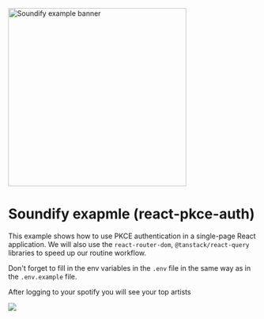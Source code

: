 <img width="360" alt="Soundify example banner" src="https://user-images.githubusercontent.com/51422045/221218925-6fcfa2d0-d7fe-4dd8-983a-c9f6efe1dc36.png">

# Soundify exapmle (react-pkce-auth)

This example shows how to use PKCE authentication in a single-page React application. We will also use the `react-router-dom`, `@tanstack/react-query` libraries to speed up our routine workflow.

Don't forget to fill in the env variables in the `.env` file in the same way as
in the `.env.example` file.

After logging to your spotify you will see your top artists

<img src="https://user-images.githubusercontent.com/51422045/221215586-13f60468-d1a6-4810-b33e-e12471d77c01.jpg">
